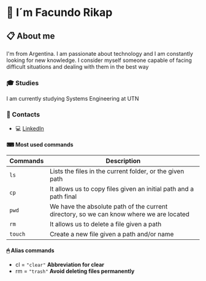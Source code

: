 # 👋 I´m Facundo Rikap
## 📋 About me
I'm from Argentina. I am passionate about technology and I am constantly looking for new knowledge. I consider myself someone capable of facing difficult situations and dealing with them in the best way 
### 🎓 Studies
I am currently studying Systems Engineering at UTN
### 📢 Contacts
* 💻 [LinkedIn](https://www.linkedin.com/in/facundo-perez-rikap-530562171/)
#### ⌨ Most used commands
| Commands | Description                                                                             |
| -------- | --------------------------------------------------------------------------------------- |
| `ls`     | Lists the files in the current folder, or the given path                                |
| `cp`     | It allows us to copy files given an initial path and a path final                       |
| `pwd`    | We have the absolute path of the current directory, so we can know where we are located |
| `rm`     | It allows us to delete a file given a path                                              |
| `touch`  | Create a new file given a path and/or name                                              |
#### 🖱 Alias commands
* cl = `"clear"` **Abbreviation for clear**
* rm = `"trash"` **Avoid deleting files permanently**
